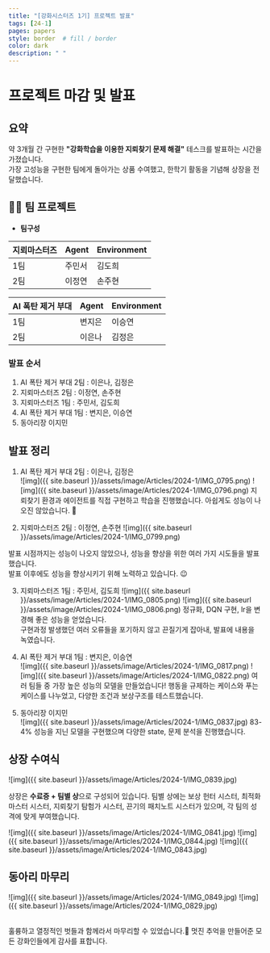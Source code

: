 ```yaml
---
title: "[강화시스터즈 1기] 프로젝트 발표"
tags: [24-1]
pages: papers
style: border  # fill / border 
color: dark
description: " "
---
```


# 프로젝트 마감 및 발표 

## 요약 
약 3개월 간 구현한 **"강화학습을 이용한 지뢰찾기 문제 해결"** 테스크를 발표하는 시간을 가졌습니다.  
가장 고성능을 구현한 팀에게 돌아가는 상품 수여했고, 한학기 활동을 기념해 상장을 전달했습니다. 

## 👩‍💻 팀 프로젝트 
- **팀구성**   

| 지뢰마스터즈 | Agent | Environment |
| --- |-----|-------------|
| 1팀 | 주민서 | 김도희         |
| 2팀 | 이정연 | 손주현         |

| AI 폭탄 제거 부대 | Agent | Environment |
| --- |-------|-------------|
| 1팀  | 변지은   | 이승연         |
| 2팀 | 이은나   | 김정은         |

### 발표 순서 
1. AI 폭탄 제거 부대 2팀 : 이은나, 김정은 
2. 지뢰마스터즈 2팀 : 이정연, 손주현
3. 지뢰마스터즈 1팀 : 주민서, 김도희 
4. AI 폭탄 제거 부대 1팀 : 변지은, 이승연 
5. 동아리장 이지민 

## 발표 정리 
1. AI 폭탄 제거 부대 2팀 : 이은나, 김정은  
![img]({{ site.baseurl }}/assets/image/Articles/2024-1/IMG_0795.png)
![img]({{ site.baseurl }}/assets/image/Articles/2024-1/IMG_0796.png)
지뢰찾기 환경과 에이전트를 직접 구현하고 학습을 진행했습니다. 아쉽게도 성능이 나오진 않았습니다. 🥹

2. 지뢰마스터즈 2팀 : 이정연, 손주현 
![img]({{ site.baseurl }}/assets/image/Articles/2024-1/IMG_0799.png)

발표 시점까지는 성능이 나오지 않았으나, 성능을 향상을 위한 여러 가지 시도들을 발표했습니다.   
발표 이후에도 성능을 향상시키기 위해 노력하고 있습니다. 😉  

3. 지뢰마스터즈 1팀 : 주민서, 김도희
![img]({{ site.baseurl }}/assets/image/Articles/2024-1/IMG_0805.png)
![img]({{ site.baseurl }}/assets/image/Articles/2024-1/IMG_0806.png)
정규화, DQN 구현, lr을 변경해 좋은 성능을 얻었습니다.  
구현과정 발생했던 여러 오류들을 포기하지 않고 끈질기게 잡아내, 발표에 내용을 녹였습니다.    

5. AI 폭탄 제거 부대 1팀 : 변지은, 이승연  
![img]({{ site.baseurl }}/assets/image/Articles/2024-1/IMG_0817.png)
![img]({{ site.baseurl }}/assets/image/Articles/2024-1/IMG_0822.png)
여러 팀들 중 가장 높은 성능의 모델을 만들었습니다!
행동을 규제하는 케이스와 푸는 케이스를 나누었고, 다양한 조건과 보상구조를 테스트했습니다.  

6. 동아리장 이지민   
![img]({{ site.baseurl }}/assets/image/Articles/2024-1/IMG_0837.jpg)
83-4% 성능을 지닌 모델을 구현했으며 다양한 state, 문제 분석을 진행했습니다. 

## 상장 수여식 


![img]({{ site.baseurl }}/assets/image/Articles/2024-1/IMG_0839.jpg)

상장은 **수료증 + 팀별 상**으로 구성되어 있습니다. 팀별 상에는 보상 헌터 시스터, 최적화 마스터 시스터, 지뢰찾기 탐험가 시스터, 끈기의 패치노트 시스터가 있으며, 각 팀의 성격에 맞게 부여했습니다.  

![img]({{ site.baseurl }}/assets/image/Articles/2024-1/IMG_0841.jpg)
![img]({{ site.baseurl }}/assets/image/Articles/2024-1/IMG_0844.jpg)
![img]({{ site.baseurl }}/assets/image/Articles/2024-1/IMG_0843.jpg)


## 동아리 마무리 
![img]({{ site.baseurl }}/assets/image/Articles/2024-1/IMG_0849.jpg)
![img]({{ site.baseurl }}/assets/image/Articles/2024-1/IMG_0829.jpg)  

<br>
훌륭하고 열정적인 벗들과 함께라서 마무리할 수 있었습니다.🥰    
멋진 추억을 만들어준 모든 강화인들에게 감사를 표합니다. 
